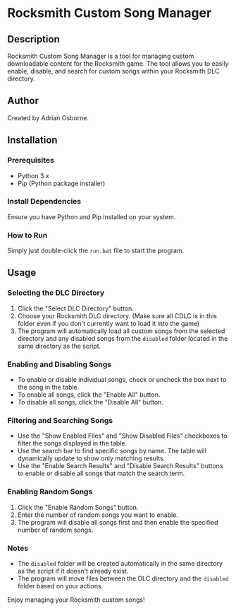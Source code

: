 # Rocksmith Custom Song Manager

## Description
Rocksmith Custom Song Manager is a tool for managing custom downloadable content for the Rocksmith game. The tool allows you to easily enable, disable, and search for custom songs within your Rocksmith DLC directory.

## Author
Created by Adrian Osborne.

## Installation

### Prerequisites
- Python 3.x
- Pip (Python package installer)

### Install Dependencies
Ensure you have Python and Pip installed on your system.

### How to Run
Simply just double-click the `run.bat` file to start the program.

## Usage

### Selecting the DLC Directory
1. Click the "Select DLC Directory" button.
2. Choose your Rocksmith DLC directory. (Make sure all CDLC is in this folder even if you don't currently want to load it into the game)
3. The program will automatically load all custom songs from the selected directory and any disabled songs from the `disabled` folder located in the same directory as the script.

### Enabling and Disabling Songs
- To enable or disable individual songs, check or uncheck the box next to the song in the table.
- To enable all songs, click the "Enable All" button.
- To disable all songs, click the "Disable All" button.

### Filtering and Searching Songs
- Use the "Show Enabled Files" and "Show Disabled Files" checkboxes to filter the songs displayed in the table.
- Use the search bar to find specific songs by name. The table will dynamically update to show only matching results.
- Use the "Enable Search Results" and "Disable Search Results" buttons to enable or disable all songs that match the search term.

### Enabling Random Songs
1. Click the "Enable Random Songs" button.
2. Enter the number of random songs you want to enable.
3. The program will disable all songs first and then enable the specified number of random songs.

### Notes
- The `disabled` folder will be created automatically in the same directory as the script if it doesn't already exist.
- The program will move files between the DLC directory and the `disabled` folder based on your actions.

Enjoy managing your Rocksmith custom songs!
